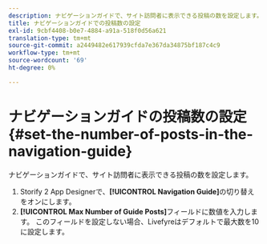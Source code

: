 ```yaml
---
description: ナビゲーションガイドで、サイト訪問者に表示できる投稿の数を設定します。
title: ナビゲーションガイドでの投稿数の設定
exl-id: 9cbf4408-b0e7-4884-a91a-518f0d56a621
translation-type: tm+mt
source-git-commit: a2449482e617939cfda7e367da34875bf187c4c9
workflow-type: tm+mt
source-wordcount: '69'
ht-degree: 0%

---
```


# ナビゲーションガイドの投稿数の設定{#set-the-number-of-posts-in-the-navigation-guide}

ナビゲーションガイドで、サイト訪問者に表示できる投稿の数を設定します。

1. Storify 2 App Designerで、**[!UICONTROL Navigation Guide]**&#x200B;の切り替えをオンにします。
1. **[!UICONTROL Max Number of Guide Posts]**&#x200B;フィールドに数値を入力します。 このフィールドを設定しない場合、Livefyreはデフォルトで最大数を10に設定します。
